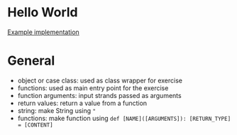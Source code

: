 # Hello World

[Example implementation](https://github.com/exercism/scala/blob/master/exercises/hello-world/example.scala)

# General

- object or case class: used as class wrapper for exercise
- functions: used as main entry point for the exercise
- function arguments: input strands passed as arguments
- return values: return a value from a function
- string: make String using `"`
- functions: make function using `def [NAME]([ARGUMENTS]): [RETURN_TYPE] = [CONTENT]`
